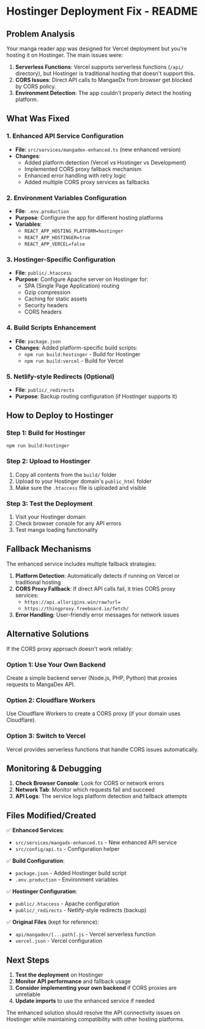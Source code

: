 # Hostinger Deployment Fix - README

## Problem Analysis
Your manga reader app was designed for Vercel deployment but you're hosting it on Hostinger. The main issues were:

1. **Serverless Functions**: Vercel supports serverless functions (`/api/` directory), but Hostinger is traditional hosting that doesn't support this.
2. **CORS Issues**: Direct API calls to MangaeDx from browser get blocked by CORS policy.
3. **Environment Detection**: The app couldn't properly detect the hosting platform.

## What Was Fixed

### 1. Enhanced API Service Configuration
- **File**: `src/services/mangadex-enhanced.ts` (new enhanced version)
- **Changes**:
  - Added platform detection (Vercel vs Hostinger vs Development)
  - Implemented CORS proxy fallback mechanism
  - Enhanced error handling with retry logic
  - Added multiple CORS proxy services as fallbacks

### 2. Environment Variables Configuration
- **File**: `.env.production`
- **Purpose**: Configure the app for different hosting platforms
- **Variables**:
  - `REACT_APP_HOSTING_PLATFORM=hostinger`
  - `REACT_APP_HOSTINGER=true`
  - `REACT_APP_VERCEL=false`

### 3. Hostinger-Specific Configuration
- **File**: `public/.htaccess`
- **Purpose**: Configure Apache server on Hostinger for:
  - SPA (Single Page Application) routing
  - Gzip compression
  - Caching for static assets
  - Security headers
  - CORS headers

### 4. Build Scripts Enhancement
- **File**: `package.json`
- **Changes**: Added platform-specific build scripts:
  - `npm run build:hostinger` - Build for Hostinger
  - `npm run build:vercel` - Build for Vercel

### 5. Netlify-style Redirects (Optional)
- **File**: `public/_redirects`
- **Purpose**: Backup routing configuration (if Hostinger supports it)

## How to Deploy to Hostinger

### Step 1: Build for Hostinger
```bash
npm run build:hostinger
```

### Step 2: Upload to Hostinger
1. Copy all contents from the `build/` folder
2. Upload to your Hostinger domain's `public_html` folder
3. Make sure the `.htaccess` file is uploaded and visible

### Step 3: Test the Deployment
1. Visit your Hostinger domain
2. Check browser console for any API errors
3. Test manga loading functionality

## Fallback Mechanisms

The enhanced service includes multiple fallback strategies:

1. **Platform Detection**: Automatically detects if running on Vercel or traditional hosting
2. **CORS Proxy Fallback**: If direct API calls fail, it tries CORS proxy services:
   - `https://api.allorigins.win/raw?url=`
   - `https://thingproxy.freeboard.io/fetch/`
3. **Error Handling**: User-friendly error messages for network issues

## Alternative Solutions

If the CORS proxy approach doesn't work reliably:

### Option 1: Use Your Own Backend
Create a simple backend server (Node.js, PHP, Python) that proxies requests to MangaDex API.

### Option 2: Cloudflare Workers
Use Cloudflare Workers to create a CORS proxy (if your domain uses Cloudflare).

### Option 3: Switch to Vercel
Vercel provides serverless functions that handle CORS issues automatically.

## Monitoring & Debugging

1. **Check Browser Console**: Look for CORS or network errors
2. **Network Tab**: Monitor which requests fail and succeed
3. **API Logs**: The service logs platform detection and fallback attempts

## Files Modified/Created

✅ **Enhanced Services**:
- `src/services/mangadx-enhanced.ts` - New enhanced API service
- `src/config/api.ts` - Configuration helper

✅ **Build Configuration**:
- `package.json` - Added Hostinger build script
- `.env.production` - Environment variables

✅ **Hostinger Configuration**:
- `public/.htaccess` - Apache configuration
- `public/_redirects` - Netlify-style redirects (backup)

✅ **Original Files** (kept for reference):
- `api/mangadex/[...path].js` - Vercel serverless function
- `vercel.json` - Vercel configuration

## Next Steps

1. **Test the deployment** on Hostinger
2. **Monitor API performance** and fallback usage
3. **Consider implementing your own backend** if CORS proxies are unreliable
4. **Update imports** to use the enhanced service if needed

The enhanced solution should resolve the API connectivity issues on Hostinger while maintaining compatibility with other hosting platforms.